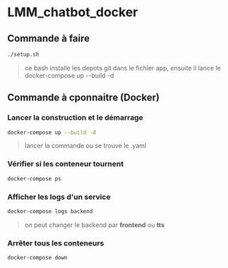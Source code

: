 # LMM_chatbot_docker

## Commande à faire
```bash
./setup.sh
```
> ce bash installe les depots git dans le fichier app, ensuite il lance le docker-compose up --build -d

## Commande à cponnaitre (Docker)

### Lancer la construction et le démarrage
```bash
docker-compose up --build -d
```
>lancer la commande ou se trouve le .yaml

### Vérifier si les conteneur tournent
```bash
docker-compose ps
```

### Afficher les logs d'un service
```bash
docker-compose logs backend
```
> on peut changer le backend par **frontend** ou **tts**

### Arrêter tous les conteneurs
```bash
docker-compose down
```